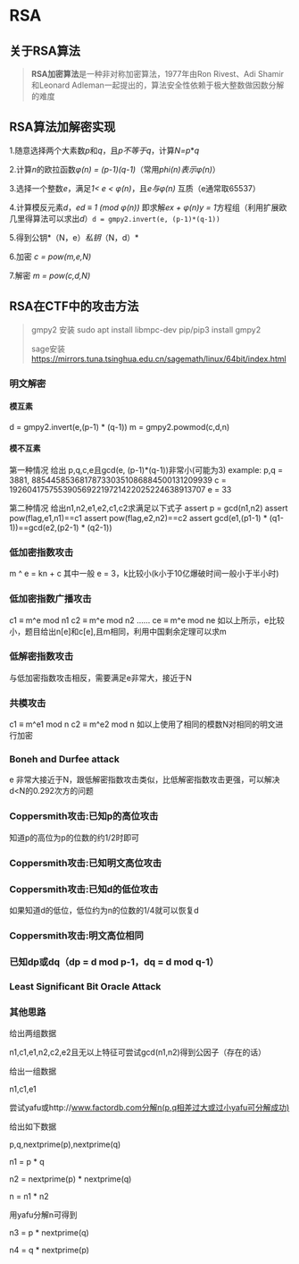 # RSA

## 关于RSA算法

> **RSA加密算法**是一种非对称加密算法，1977年由Ron Rivest、Adi Shamir和Leonard Adleman一起提出的，算法安全性依赖于极大整数做因数分解的难度

## RSA算法加解密实现

1.随意选择两个大素数*p*和*q*，且*p不等于q*，计算*N=p***q*

2.计算*n*的欧拉函数*φ(n) = (p-1)(q-1)*（常用*phi(n)*表示*φ(n)*）

3.选择一个整数*e*，满足*1< e < φ(n)*，且*e与φ(n)* 互质（e通常取65537）

4.计算模反元素*d*，*ed ≡ 1 (mod φ(n))* 即求解*ex + φ(n)y = 1*方程组（利用扩展欧几里得算法可以求出*d*）```d = gmpy2.invert(e, (p-1)*(q-1))```

5.得到公钥*（N，e）*私钥*（N，d）*

6.加密 *c = pow(m,e,N)*

7.解密 *m = pow(c,d,N)*

## RSA在CTF中的攻击方法

>gmpy2 安装
>sudo apt install libmpc-dev
>pip/pip3 install gmpy2
>
>sage安装
>https://mirrors.tuna.tsinghua.edu.cn/sagemath/linux/64bit/index.html

### 明文解密

#### **模互素**

d = gmpy2.invert(e,(p-1) * (q-1))
m = gmpy2.powmod(c,d,n)

#### **模不互素**

第一种情况
给出 p,q,c,e且gcd(e, (p-1)*(q-1))非常小(可能为3)
example:
p,q = 3881, 885445853681787330351086884500131209939
c = 1926041757553905692219721422025224638913707
e = 33

第二种情况
给出n1,n2,e1,e2,c1,c2求满足以下式子
assert p = gcd(n1,n2)
assert pow(flag,e1,n1)==c1
assert pow(flag,e2,n2)==c2
assert gcd(e1,(p1-1) * (q1-1))==gcd(e2,(p2-1) * (q2-1))

### 低加密指数攻击

m ^ e = kn + c 其中一般 e = 3，k比较小(k小于10亿爆破时间一般小于半小时)

### 低加密指数广播攻击

c1 ≡ m^e mod n1
c2 ≡ m^e mod n2
……
ce ≡ m^e mod ne
如以上所示，e比较小，题目给出n[e]和c[e],且m相同，利用中国剩余定理可以求m

### 低解密指数攻击

与低加密指数攻击相反，需要满足e非常大，接近于N

### 共模攻击

c1 ≡ m^e1 mod n
c2 ≡ m^e2 mod n
如以上使用了相同的模数N对相同的明文进行加密

### Boneh and Durfee attack

e 非常大接近于N，跟低解密指数攻击类似，比低解密指数攻击更强，可以解决d<N的0.292次方的问题

### Coppersmith攻击:已知p的高位攻击

知道p的高位为p的位数的约1/2时即可

### Coppersmith攻击:已知明文高位攻击

### Coppersmith攻击:已知d的低位攻击

如果知道d的低位，低位约为n的位数的1/4就可以恢复d

### Coppersmith攻击:明文高位相同

### 已知dp或dq（dp = d mod p-1，dq = d mod q-1）

### Least Significant Bit Oracle Attack

### 其他思路

给出两组数据

n1,c1,e1,n2,c2,e2且无以上特征可尝试gcd(n1,n2)得到公因子（存在的话）

给出一组数据

n1,c1,e1

尝试yafu或http://www.factordb.com分解n(p,q相差过大或过小yafu可分解成功)

给出如下数据

p,q,nextprime(p),nextprime(q)

n1 = p * q

n2 = nextprime(p) * nextprime(q)

n = n1 * n2

用yafu分解n可得到

n3 = p * nextprime(q)

n4 = q * nextprime(p)